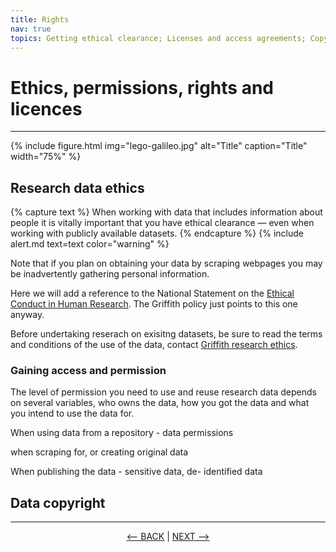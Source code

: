 ```yaml
---
title: Rights
nav: true
topics: Getting ethical clearance; Licenses and access agreements; Copyright
---
```

# Ethics, permissions, rights and licences

-----


{% include figure.html img="lego-galileo.jpg" alt="Title" caption="Title" width="75%" %}


## Research data ethics

{% capture text %}
When working with data that includes information about people it is vitally important that you have ethical clearance — even when working with publicly available datasets.
{% endcapture %}
{% include alert.md text=text color="warning" %}

Note that if you plan on obtaining your data by scraping webpages you may be inadvertently gathering personal information.

Here we will add a reference to the National Statement on the [Ethical Conduct in Human Research](https://www.nhmrc.gov.au/about-us/publications/national-statement-ethical-conduct-human-research-2007-updated-2018). The Griffith policy just points to this one anyway. 

Before undertaking reserach on exisitng datasets, be sure to read the terms and conditions of the use of the data, contact [Griffith research ethics](https://www.griffith.edu.au/research/research-services/research-ethics-integrity).

### Gaining access and permission

The level of permission you need to use and reuse research data depends on several variables, who owns the data, how you got the data and what you intend to use the data for.

When using data from a repository - data permissions

when scraping for, or creating original data
 
  
When publishing the data - sensitive data,  de- identified data
  
## Data copyright


  
-----
  

<p align="center">
  <a href="https://griffithunilibrary.github.io/intro-text-mining-analysis/content/2-why.html"><-- BACK</a> |
  <a href="https://griffithunilibrary.github.io/intro-text-mining-analysis/content/4-build.html">NEXT --></a>
</p>
